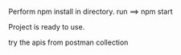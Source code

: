 Perform npm install in directory.
run ==> npm start

Project is ready to use.

try the apis from postman collection
